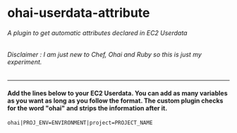 # ohai-userdata-attribute
###### A plugin to get automatic attributes declared in EC2 Userdata
###### Disclaimer : I am just new to Chef, Ohai and Ruby so this is just my experiment. 

***

#### Add the lines below to your EC2 Userdata. You can add as many variables as you want as long as you follow the format. The custom plugin checks for the word "ohai" and strips the information after it.

`ohai|PROJ_ENV=ENVIRONMENT|project=PROJECT_NAME`

